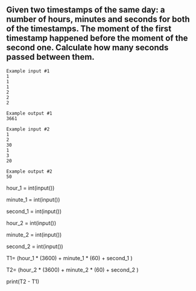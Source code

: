 ## Given two timestamps of the same day: a number of hours, minutes and seconds for both of the timestamps. The moment of the first timestamp happened before the moment of the second one. Calculate how many seconds passed between them.

```
Example input #1
1
1
1
2
2
2

Example output #1
3661

```

```
Example input #2
1
2
30
1
3
20

Example output #2
50

```

hour_1 = int(input())

minute_1 = int(input())

second_1 = int(input())

hour_2 = int(input())

minute_2 = int(input())

second_2 = int(input())

T1= (hour_1 * (3600) + minute_1 * (60) + second_1 )

T2= (hour_2 * (3600) + minute_2 * (60) + second_2 )

print(T2 - T1)

